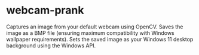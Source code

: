 # webcam-prank
Captures an image from your default webcam using OpenCV.  Saves the image as a BMP file (ensuring maximum compatibility with Windows wallpaper requirements).  Sets the saved image as your Windows 11 desktop background using the Windows API.
